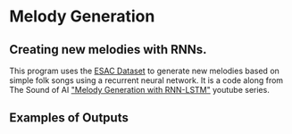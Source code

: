 # Melody Generation
## Creating new melodies with RNNs.


This program uses the [ESAC Dataset](http://www.esac-data.org/) to generate new melodies based on simple folk songs using a recurrent neural network. It is a code along from The Sound of AI ["Melody Generation with RNN-LSTM"](https://www.youtube.com/playlist?list=PL-wATfeyAMNr0KMutwtbeDCmpwvtul-Xz) youtube series. 


## Examples of Outputs

